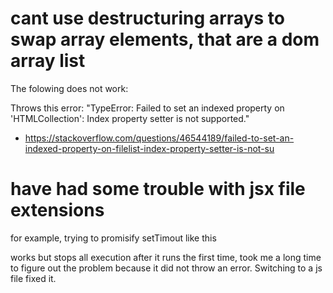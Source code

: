 # cant use destructuring arrays to swap array elements, that are a dom array list
The folowing does not work:
<!-- const arr = document.getElementsByClassName(`array-bar`)
([arr[0], arr[1]] = [arr[0], arr[1]]) -->
Throws this error: "TypeError: Failed to set an indexed property on 'HTMLCollection': Index property setter is not supported."
* https://stackoverflow.com/questions/46544189/failed-to-set-an-indexed-property-on-filelist-index-property-setter-is-not-su

# have had some trouble with jsx file extensions
for example, trying to promisify setTimout like this
 <!-- const sleep = ms => new Promise(resolve => setTimeout(resolve, ms)) -->
 works but stops all execution after it runs the first time, took me a long time to figure out the problem because it did not throw an error.
 Switching to a js file fixed it.
